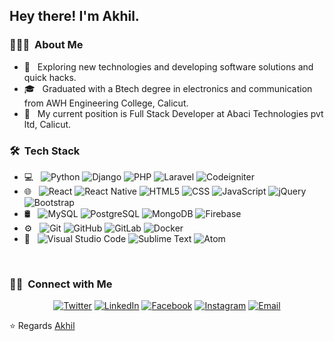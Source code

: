 <h2> Hey there! I'm Akhil.</h2>

<h3> 👨🏻‍💻 &nbsp;About Me </h3>

- 🤔 &nbsp; Exploring new technologies and developing software solutions and quick hacks.
- 🎓 &nbsp; Graduated with a Btech degree in electronics and communication from AWH Engineering College, Calicut.
- 💼 &nbsp; My current position is Full Stack Developer at Abaci Technologies pvt ltd, Calicut.

<h3> 🛠 &nbsp;Tech Stack</h3>

- 💻 &nbsp;
  ![Python](https://img.shields.io/badge/-Python-333333?style=flat&logo=python)
  ![Django](https://img.shields.io/badge/-Django-333333?style=flat&logo=django)
  ![PHP](https://img.shields.io/badge/-PHP-333333?style=flat&logo=php)
  ![Laravel](https://img.shields.io/badge/-Laravel-333333?style=flat&logo=laravel)
  ![Codeigniter](https://img.shields.io/badge/-Codeigniter-333333?style=flat&logo=codeigniter)
- 🌐 &nbsp;
  ![React](https://img.shields.io/badge/-React-333333?style=flat&logo=react)
  ![React Native](https://img.shields.io/badge/-React%20Native-333333?style=flat&logo=react)
  ![HTML5](https://img.shields.io/badge/-HTML5-333333?style=flat&logo=HTML5)
  ![CSS](https://img.shields.io/badge/-CSS-333333?style=flat&logo=CSS3&logoColor=1572B6)
  ![JavaScript](https://img.shields.io/badge/-JavaScript-333333?style=flat&logo=javascript)
  ![jQuery](https://img.shields.io/badge/-jQuery-333333?style=flat&logo=jquery)
  ![Bootstrap](https://img.shields.io/badge/-Bootstrap-333333?style=flat&logo=bootstrap&logoColor=563D7C)
- 🛢 &nbsp;
  ![MySQL](https://img.shields.io/badge/-MySQL-333333?style=flat&logo=mysql)
  ![PostgreSQL](https://img.shields.io/badge/-PostgreSQL-333333?style=flat&logo=PostgreSQL)
  ![MongoDB](https://img.shields.io/badge/-MongoDB-333333?style=flat&logo=MongoDB)
  ![Firebase](https://img.shields.io/badge/-Firebase-333333?style=flat&logo=Firebase)
- ⚙️ &nbsp;
  ![Git](https://img.shields.io/badge/-Git-333333?style=flat&logo=git)
  ![GitHub](https://img.shields.io/badge/-GitHub-333333?style=flat&logo=github)
  ![GitLab](https://img.shields.io/badge/-GitLab-333333?style=flat&logo=gitlab)
  ![Docker](https://img.shields.io/badge/-GitLab-333333?style=flat&logo=docker)
- 🔧 &nbsp;
  ![Visual Studio Code](https://img.shields.io/badge/-Visual%20Studio%20Code-333333?style=flat&logo=visual-studio-code&logoColor=007ACC)
  ![Sublime Text](https://img.shields.io/badge/-Sublime%20Text-333333?style=flat&logo=sublime-text)
  ![Atom](https://img.shields.io/badge/-Atom-333333?style=flat&logo=atom)

<br/>

<h3> 🤝🏻 &nbsp;Connect with Me </h3>

<p align="center">
<a href="https://www.twitter.com/akhil__prem/"><img alt="Twitter" src="https://img.shields.io/badge/Twitter-blue?style=flat-square&logo=twitter"></a>
<a href="https://www.linkedin.com/in/akhilprem/"><img alt="LinkedIn" src="https://img.shields.io/badge/LinkedIn-blue?style=flat-square&logo=linkedin"></a>
<a href="https://www.facebook.com/akhil.p.1612/"><img alt="Facebook" src="https://img.shields.io/badge/Facebook-blue?style=flat-square&logo=facebook"></a>
<a href="https://www.instagram.com/akhil__prem/"><img alt="Instagram" src="https://img.shields.io/badge/Instagram-blue?style=flat-square&logo=instagram"></a>
<a href="mailto:akhilprem.work@gmail.com"><img alt="Email" src="https://img.shields.io/badge/Email-blue?style=flat-square&logo=gmail"></a>
</p>

⭐️ Regards [Akhil](https://github.com/akhil-prem)

